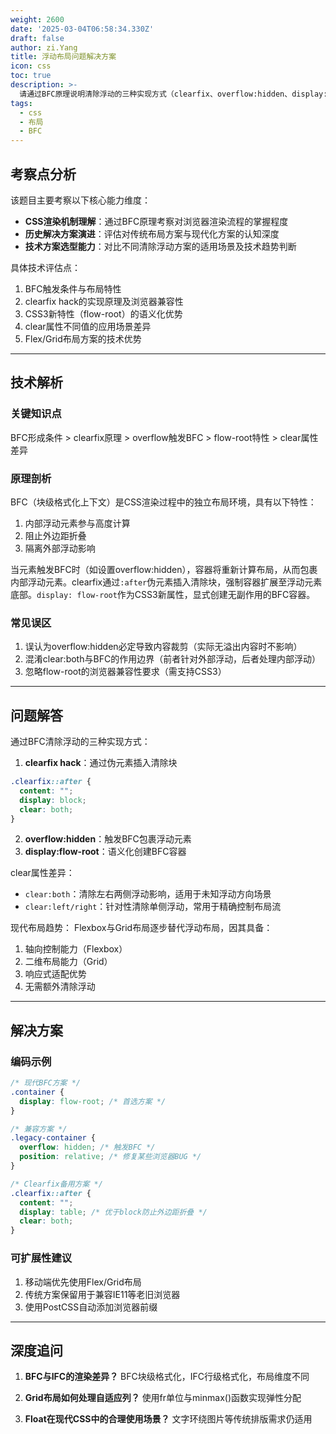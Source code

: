 ```yaml
---
weight: 2600
date: '2025-03-04T06:58:34.330Z'
draft: false
author: zi.Yang
title: 浮动布局问题解决方案
icon: css
toc: true
description: >-
  请通过BFC原理说明清除浮动的三种实现方式（clearfix、overflow:hidden、display:flow-root），对比clear属性中both与left/right值的适用场景差异，并分析现代布局方案替代浮动布局的技术趋势。
tags:
  - css
  - 布局
  - BFC
---
```


## 考察点分析

该题目主要考察以下核心能力维度：

- **CSS渲染机制理解**：通过BFC原理考察对浏览器渲染流程的掌握程度
- **历史解决方案演进**：评估对传统布局方案与现代化方案的认知深度
- **技术方案选型能力**：对比不同清除浮动方案的适用场景及技术趋势判断

具体技术评估点：

1. BFC触发条件与布局特性
2. clearfix hack的实现原理及浏览器兼容性
3. CSS3新特性（flow-root）的语义化优势
4. clear属性不同值的应用场景差异
5. Flex/Grid布局方案的技术优势

---

## 技术解析

### 关键知识点

BFC形成条件 > clearfix原理 > overflow触发BFC > flow-root特性 > clear属性差异

### 原理剖析

BFC（块级格式化上下文）是CSS渲染过程中的独立布局环境，具有以下特性：

1. 内部浮动元素参与高度计算
2. 阻止外边距折叠
3. 隔离外部浮动影响

当元素触发BFC时（如设置overflow:hidden），容器将重新计算布局，从而包裹内部浮动元素。clearfix通过`:after`伪元素插入清除块，强制容器扩展至浮动元素底部。`display: flow-root`作为CSS3新属性，显式创建无副作用的BFC容器。

### 常见误区

1. 误认为overflow:hidden必定导致内容裁剪（实际无溢出内容时不影响）
2. 混淆clear:both与BFC的作用边界（前者针对外部浮动，后者处理内部浮动）
3. 忽略flow-root的浏览器兼容性要求（需支持CSS3）

---

## 问题解答

通过BFC清除浮动的三种实现方式：

1. **clearfix hack**：通过伪元素插入清除块

```css
.clearfix::after {
  content: "";
  display: block;
  clear: both;
}
```

2. **overflow:hidden**：触发BFC包裹浮动元素
3. **display:flow-root**：语义化创建BFC容器

clear属性差异：

- `clear:both`：清除左右两侧浮动影响，适用于未知浮动方向场景
- `clear:left/right`：针对性清除单侧浮动，常用于精确控制布局流

现代布局趋势：
Flexbox与Grid布局逐步替代浮动布局，因其具备：

1. 轴向控制能力（Flexbox）
2. 二维布局能力（Grid）
3. 响应式适配优势
4. 无需额外清除浮动

---

## 解决方案

### 编码示例

```css
/* 现代BFC方案 */
.container {
  display: flow-root; /* 首选方案 */
}

/* 兼容方案 */
.legacy-container {
  overflow: hidden; /* 触发BFC */
  position: relative; /* 修复某些浏览器BUG */
}

/* Clearfix备用方案 */
.clearfix::after {
  content: "";
  display: table; /* 优于block防止外边距折叠 */
  clear: both;
}
```

### 可扩展性建议

1. 移动端优先使用Flex/Grid布局
2. 传统方案保留用于兼容IE11等老旧浏览器
3. 使用PostCSS自动添加浏览器前缀

---

## 深度追问

1. **BFC与IFC的渲染差异？**
   BFC块级格式化，IFC行级格式化，布局维度不同

2. **Grid布局如何处理自适应列？**
   使用fr单位与minmax()函数实现弹性分配

3. **Float在现代CSS中的合理使用场景？**
   文字环绕图片等传统排版需求仍适用

